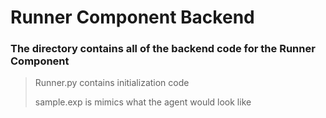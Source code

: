 # Runner Component Backend
### The directory contains all of the backend code for the Runner Component

> Runner.py contains initialization code
> 
> sample.exp is mimics what the agent would look like
